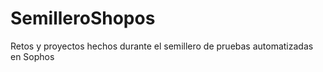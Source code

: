 # SemilleroShopos
Retos y proyectos hechos durante el semillero de pruebas automatizadas en Sophos 
